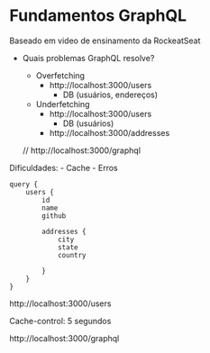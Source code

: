 # Fundamentos GraphQL

Baseado em video de ensinamento da RockeatSeat

- Quais problemas GraphQL resolve?
    - Overfetching
        - http://localhost:3000/users
            - DB (usuários, endereços)
    - Underfetching
        - http://localhost:3000/users
            - DB (usuários)
        - http://localhost:3000/addresses

    // http://localhost:3000/graphql

Dificuldades:
    - Cache
    - Erros    

```gql
query {
    users {
        id
        name
        github

        addresses {
            city
            state
            country

        }
    }
}
```
http://localhost:3000/users

Cache-control: 5 segundos

http://localhost:3000/graphql
